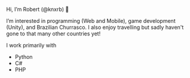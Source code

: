 Hi, I’m Robert (@knxrb) 👋

I’m interested in programming (Web and Mobile), game development (Unity), and Brazilian Churrasco.
I also enjoy travelling but sadly haven't gone to that many other countries yet!

I work primarily with

  - Python
  - C#
  - PHP
